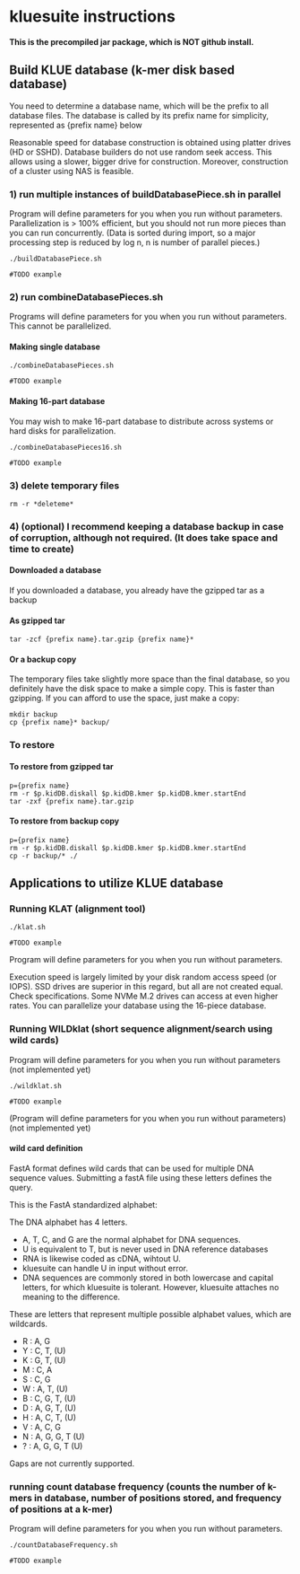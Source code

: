 # kluesuite instructions

#### This is the precompiled jar package, which is NOT github install.

## Build KLUE database (k-mer disk based database)

You need to determine a database name, which will be the prefix to all database files.
The database is called by its prefix name for simplicity, represented as {prefix name} below

Reasonable speed for database construction is obtained using platter drives (HD or SSHD).
Database builders do not use random seek access.  This allows using a slower, bigger drive for construction.
Moreover, construction of a cluster using NAS is feasible.

### 1) run multiple instances of buildDatabasePiece.sh in parallel

Program will define parameters for you when you run without parameters.
Parallelization is > 100% efficient, but you should not run more pieces than you can run concurrently.
(Data is sorted during import, so a major processing step is reduced by log n, n is number of parallel pieces.)
    
    ./buildDatabasePiece.sh
    
    #TODO example
  
### 2) run combineDatabasePieces.sh

Programs will define parameters for you when you run without parameters.
This cannot be parallelized.
    
#### Making single database
    
    ./combineDatabasePieces.sh
    
    #TODO example
    
#### Making 16-part database
    
You may wish to make 16-part database to distribute across systems or hard disks for parallelization.
    
    ./combineDatabasePieces16.sh
    
    #TODO example

### 3) delete temporary files
    
    rm -r *deleteme*

### 4) (optional) I recommend keeping a database backup in case of corruption, although not required.  (It does take space and time to create)

#### Downloaded a database 

If you downloaded a database, you already have the gzipped tar as a backup

#### As gzipped tar

    tar -zcf {prefix name}.tar.gzip {prefix name}*

#### Or a backup copy

The temporary files take slightly more space than the final database, so you definitely have the disk space to make a simple copy.
This is faster than gzipping.
If you can afford to use the space, just make a copy:

    mkdir backup
    cp {prefix name}* backup/

### To restore
    
#### To restore from gzipped tar
    
    p={prefix name}
    rm -r $p.kidDB.diskall $p.kidDB.kmer $p.kidDB.kmer.startEnd
    tar -zxf {prefix name}.tar.gzip
    
#### To restore from backup copy
   
    p={prefix name}
    rm -r $p.kidDB.diskall $p.kidDB.kmer $p.kidDB.kmer.startEnd
    cp -r backup/* ./

## Applications to utilize KLUE database

### Running KLAT (alignment tool)

    ./klat.sh
    
    #TODO example
    
Program will define parameters for you when you run without parameters.

Execution speed is largely limited by your disk random access speed (or IOPS).
SSD drives are superior in this regard, but all are not created equal.  Check specifications.
Some NVMe M.2 drives can access at even higher rates.
You can parallelize your database using the 16-piece database.


### Running WILDklat (short sequence alignment/search using wild cards)
Program will define parameters for you when you run without parameters
(not implemented yet)

    ./wildklat.sh
    
    #TODO example
    
(Program will define parameters for you when you run without parameters)
(not implemented yet)

#### wild card definition

FastA format defines wild cards that can be used for multiple DNA sequence values.  Submitting a fastA file using these letters defines the query.

This is the FastA standardized alphabet:

The DNA alphabet has 4 letters.  
* A, T, C, and G are the normal alphabet for DNA sequences.  
* U is equivalent to T, but is never used in DNA reference databases
* RNA is likewise coded as cDNA, wihtout U.  
* kluesuite can handle U in input without error.
* DNA sequences are commonly stored in both lowercase and capital letters, for which kluesuite is tolerant.  However, kluesuite attaches no meaning to the difference.  

These are letters that represent multiple possible alphabet values, which are wildcards. 
 * R    :   A, G
 * Y    :   C, T, (U)
 * K    :   G, T, (U)
 * M    :   C, A
 * S    :   C, G
 * W    :   A, T, (U)
 * B    :   C, G, T, (U)
 * D    :   A, G, T, (U)
 * H    :   A, C, T, (U)
 * V    :   A, C, G
 * N    :   A, G, G, T (U)
 * ?    :   A, G, G, T (U)  
 
Gaps are not currently supported.

### running count database frequency  (counts the number of k-mers in database, number of positions stored, and frequency of positions at a k-mer)

Program will define parameters for you when you run without parameters.

    ./countDatabaseFrequency.sh
    
    #TODO example
    

    
    
